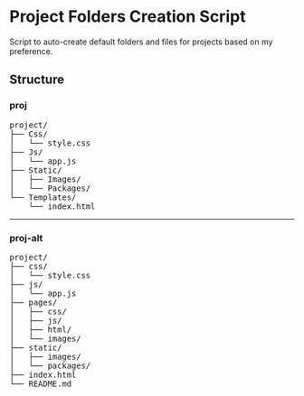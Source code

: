 # Project Folders Creation Script

Script to auto-create default folders and files for projects based on my preference.

## Structure

### proj

<pre>
project/
├── Css/
│   └── style.css
├── Js/
│   └── app.js
├── Static/
│   ├── Images/
│   └── Packages/
└── Templates/
    └── index.html
</pre>

---

### proj-alt

<pre>
project/
├── css/
│   └── style.css
├── js/
│   └── app.js
├── pages/
│   ├── css/
│   ├── js/
│   ├── html/
│   └── images/
├── static/
│   ├── images/
│   └── packages/
├── index.html
└── README.md
</pre>

